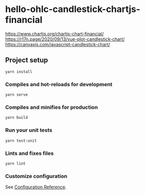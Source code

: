 # hello-ohlc-candlestick-chartjs-financial

https://www.chartjs.org/chartjs-chart-financial/
https://r17n.page/2020/09/13/vue-plot-candlestick-chart/
https://canvasjs.com/javascript-candlestick-chart/

## Project setup
```
yarn install
```

### Compiles and hot-reloads for development
```
yarn serve
```

### Compiles and minifies for production
```
yarn build
```

### Run your unit tests
```
yarn test:unit
```

### Lints and fixes files
```
yarn lint
```

### Customize configuration
See [Configuration Reference](https://cli.vuejs.org/config/).
